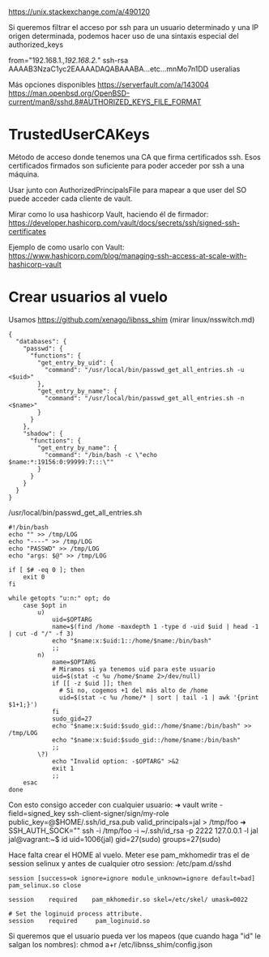 https://unix.stackexchange.com/a/490120

Si queremos filtrar el acceso por ssh para un usuario determinado y una IP origen determinada, podemos hacer uso de una sintaxis especial del authorized_keys

from="192.168.1.*,192.168.2.*" ssh-rsa AAAAB3NzaC1yc2EAAAADAQABAAABA...etc...mnMo7n1DD useralias


Más opciones disponibles
https://serverfault.com/a/143004
https://man.openbsd.org/OpenBSD-current/man8/sshd.8#AUTHORIZED_KEYS_FILE_FORMAT


# TrustedUserCAKeys
Método de acceso donde tenemos una CA que firma certificados ssh.
Esos certificados firmados son suficiente para poder acceder por ssh a una máquina.

Usar junto con AuthorizedPrincipalsFile para mapear a que user del SO puede acceder cada cliente de vault.

Mirar como lo usa hashicorp Vault, haciendo él de firmador:
https://developer.hashicorp.com/vault/docs/secrets/ssh/signed-ssh-certificates

Ejemplo de como usarlo con Vault:
https://www.hashicorp.com/blog/managing-ssh-access-at-scale-with-hashicorp-vault

# Crear usuarios al vuelo
Usamos https://github.com/xenago/libnss_shim (mirar linux/nsswitch.md)

```
{
  "databases": {
    "passwd": {
      "functions": {
        "get_entry_by_uid": {
          "command": "/usr/local/bin/passwd_get_all_entries.sh -u <$uid>"
        },
        "get_entry_by_name": {
          "command": "/usr/local/bin/passwd_get_all_entries.sh -n <$name>"
        }
      }
    },
    "shadow": {
      "functions": {
        "get_entry_by_name": {
          "command": "/bin/bash -c \"echo $name:*:19156:0:99999:7:::\""
        }
      }
    }
  }
}
```

/usr/local/bin/passwd_get_all_entries.sh
```
#!/bin/bash
echo "" >> /tmp/LOG
echo "----" >> /tmp/LOG
echo "PASSWD" >> /tmp/LOG
echo "args: $@" >> /tmp/LOG

if [ $# -eq 0 ]; then
    exit 0
fi

while getopts "u:n:" opt; do
    case $opt in
        u)
            uid=$OPTARG
            name=$(find /home -maxdepth 1 -type d -uid $uid | head -1 | cut -d "/" -f 3)
            echo "$name:x:$uid:1::/home/$name:/bin/bash"
            ;;
        n)
            name=$OPTARG
            # Miramos si ya tenemos uid para este usuario
            uid=$(stat -c %u /home/$name 2>/dev/null)
            if [[ -z $uid ]]; then
              # Si no, cogemos +1 del más alto de /home
              uid=$(stat -c %u /home/* | sort | tail -1 | awk '{print $1+1;}')
            fi
            sudo_gid=27
            echo "$name:x:$uid:$sudo_gid::/home/$name:/bin/bash" >> /tmp/LOG
            echo "$name:x:$uid:$sudo_gid::/home/$name:/bin/bash"
            ;;
        \?)
            echo "Invalid option: -$OPTARG" >&2
            exit 1
            ;;
    esac
done
```

Con esto consigo acceder con cualquier usuario:
➜ vault write -field=signed_key ssh-client-signer/sign/my-role public_key=@$HOME/.ssh/id_rsa.pub valid_principals=jal > /tmp/foo
➜ SSH_AUTH_SOCK="" ssh -i /tmp/foo -i ~/.ssh/id_rsa -p 2222 127.0.0.1 -l jal
jal@vagrant:~$ id
uid=1006(jal) gid=27(sudo) groups=27(sudo)



Hace falta crear el HOME al vuelo. Meter ese pam_mkhomedir tras el de session selinux y antes de cualquier otro session:
/etc/pam.d/sshd
```
session [success=ok ignore=ignore module_unknown=ignore default=bad]        pam_selinux.so close

session    required    pam_mkhomedir.so skel=/etc/skel/ umask=0022

# Set the loginuid process attribute.
session    required     pam_loginuid.so
```


Si queremos que el usuario pueda ver los mapeos (que cuando haga "id" le salgan los nombres):
chmod a+r /etc/libnss_shim/config.json
